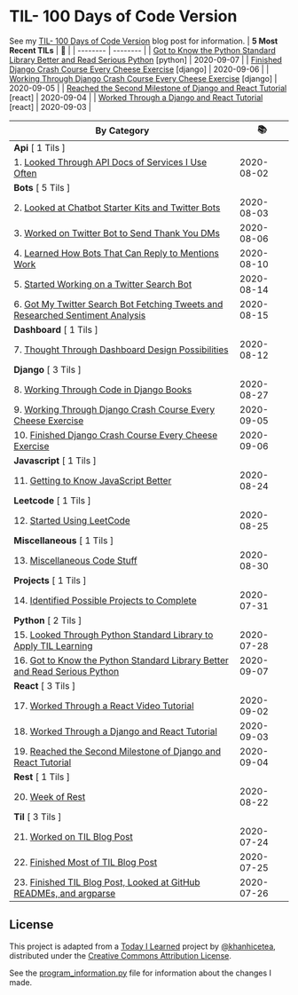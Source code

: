 # TIL- 100 Days of Code Version

See my [TIL- 100 Days of Code Version](https://github.com/KatherineMichel/portfolio/blob/master/regular-blog-posts/til-100-days-of-code-version.md) blog post for information.
| **5 Most Recent TILs** | :tada: |
| -------- | -------- |
| [Got to Know the Python Standard Library Better and Read Serious Python](python/got-to-know-the-python-standard-library-better-and-read-serious-python.md) [python] | 2020-09-07 |
| [Finished Django Crash Course Every Cheese Exercise](django/finished-django-crash-course-every-cheese-exercise.md) [django] | 2020-09-06 |
| [Working Through Django Crash Course Every Cheese Exercise](django/working-through-django-crash-course-every-cheese-exercise.md) [django] | 2020-09-05 |
| [Reached the Second Milestone of Django and React Tutorial](react/reached-the-second-milestone-of-django-react-tutorial.md) [react] | 2020-09-04 |
| [Worked Through a Django and React Tutorial](react/worked-through-a-django-and-react-tutorial.md) [react] | 2020-09-03 |

| **By Category** | :books: |
| -------- | -------- |
| **Api** [ 1 Tils ] | |
| 1. [Looked Through API Docs of Services I Use Often](api/looking-through-api-docs-of-services-i-use-often.md) | 2020-08-02 |
| **Bots** [ 5 Tils ] | |
| 2. [Looked at Chatbot Starter Kits and Twitter Bots](bots/looked-at-chatbot-starter-kits-and-twitter-bots.md) | 2020-08-03 |
| 3. [Worked on Twitter Bot to Send Thank You DMs](bots/worked-on-a-twitter-bot-to-send-thank-you-dms.md) | 2020-08-06 |
| 4. [Learned How Bots That Can Reply to Mentions Work](bots/learned-how-bots-that-can-reply-to-mentions-work.md) | 2020-08-10 |
| 5. [Started Working on a Twitter Search Bot](bots/started-working-on-a-tweet-search-bot.md) | 2020-08-14 |
| 6. [Got My Twitter Search Bot Fetching Tweets and Researched Sentiment Analysis](bots/got-my-twitter-search-bot-fetching-tweets-and-researched-sentiment-analysis.md) | 2020-08-15 |
| **Dashboard** [ 1 Tils ] | |
| 7. [Thought Through Dashboard Design Possibilities](dashboard/thought-through-dashboard-design-possibilities.md) | 2020-08-12 |
| **Django** [ 3 Tils ] | |
| 8. [Working Through Code in Django Books](django/working-through-code-in-django-books.md) | 2020-08-27 |
| 9. [Working Through Django Crash Course Every Cheese Exercise](django/working-through-django-crash-course-every-cheese-exercise.md) | 2020-09-05 |
| 10. [Finished Django Crash Course Every Cheese Exercise](django/finished-django-crash-course-every-cheese-exercise.md) | 2020-09-06 |
| **Javascript** [ 1 Tils ] | |
| 11. [Getting to Know JavaScript Better](javascript/getting-to-know-javascript-better.md) | 2020-08-24 |
| **Leetcode** [ 1 Tils ] | |
| 12. [Started Using LeetCode](leetcode/started-using-leetcode.md) | 2020-08-25 |
| **Miscellaneous** [ 1 Tils ] | |
| 13. [Miscellaneous Code Stuff](miscellaneous/miscellaneous-code-stuff.md) | 2020-08-30 |
| **Projects** [ 1 Tils ] | |
| 14. [Identified Possible Projects to Complete](projects/identified-possible-projects-to-complete.md) | 2020-07-31 |
| **Python** [ 2 Tils ] | |
| 15. [Looked Through Python Standard Library to Apply TIL Learning](python/looked-through-python-standard-library-to-apply-til-learning.md) | 2020-07-28 |
| 16. [Got to Know the Python Standard Library Better and Read Serious Python](python/got-to-know-the-python-standard-library-better-and-read-serious-python.md) | 2020-09-07 |
| **React** [ 3 Tils ] | |
| 17. [Worked Through a React Video Tutorial](react/worked-through-a-react-video-tutorial.md) | 2020-09-02 |
| 18. [Worked Through a Django and React Tutorial](react/worked-through-a-django-and-react-tutorial.md) | 2020-09-03 |
| 19. [Reached the Second Milestone of Django and React Tutorial](react/reached-the-second-milestone-of-django-react-tutorial.md) | 2020-09-04 |
| **Rest** [ 1 Tils ] | |
| 20. [Week of Rest](rest/week-of-rest.md) | 2020-08-22 |
| **Til** [ 3 Tils ] | |
| 21. [Worked on TIL Blog Post](til/worked-on-til-blog-post.md) | 2020-07-24 |
| 22. [Finished Most of TIL Blog Post](til/finished-most-of-til-blog-post.md) | 2020-07-25 |
| 23. [Finished TIL Blog Post, Looked at GitHub READMEs, and argparse](til/finished-til-blog-post-looked-at-github-readmes-and-argparse.md) | 2020-07-26 |


## License

This project is adapted from a [Today I Learned](https://github.com/khanhicetea/today-i-learned/) project by [@khanhicetea](https://github.com/khanhicetea), distributed under the [Creative Commons Attribution License](http://creativecommons.org/licenses/by/3.0/). 

See the [program_information.py](program_information.py) file for information about the changes I made.
